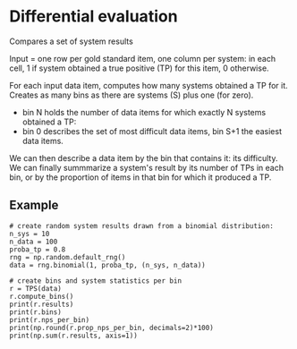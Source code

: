 # Differential evaluation

Compares a set of system results

Input = one row per gold standard item, one column per system:
in each cell, 1 if system obtained a true positive (TP) for this item, 0 otherwise.

For each input data item, computes how many systems obtained a TP for it.
Creates as many bins as there are systems (S) plus one (for zero).

  - bin N holds the number of data items for which exactly N systems obtained a TP:
  - bin 0 describes the set of most difficult data items, bin S+1 the easiest data items.

We can then describe a data item by the bin that contains it: its difficulty.
We can finally summmarize a system's result by its number of TPs in each bin,
or by the proportion of items in that bin for which it produced a TP.

## Example
    # create random system results drawn from a binomial distribution:
    n_sys = 10
    n_data = 100
    proba_tp = 0.8
    rng = np.random.default_rng()
    data = rng.binomial(1, proba_tp, (n_sys, n_data))

    # create bins and system statistics per bin
    r = TPS(data)
    r.compute_bins()
    print(r.results)
    print(r.bins)
    print(r.nps_per_bin)
    print(np.round(r.prop_nps_per_bin, decimals=2)*100)
    print(np.sum(r.results, axis=1))
